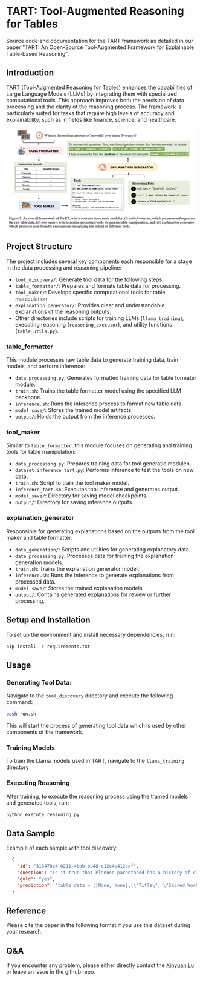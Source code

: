 # TART: Tool-Augmented Reasoning for Tables

Source code and documentation for the TART framework as detailed in our paper "TART: An Open-Source Tool-Augmented Framework for Explainable Table-based Reasoning".

## Introduction

TART (Tool-Augmented Reasoning for Tables) enhances the capabilities of Large Language Models (LLMs) by integrating them with specialized computational tools. This approach improves both the precision of data processing and the clarity of the reasoning process. The framework is particularly suited for tasks that require high levels of accuracy and explainability, such as in fields like finance, science, and healthcare. 

![The general framework of TART](./framework.png)

## Project Structure

The project includes several key components each responsible for a stage in the data processing and reasoning pipeline:

- `tool_discovery/`: Generate tool data for the following steps.
- `table_formatter/`: Prepares and formats table data for processing.
- `tool_maker/`: Develops specific computational tools for table manipulation.
- `explanation_generator/`: Provides clear and understandable explanations of the reasoning outputs.
- Other directories include scripts for training LLMs (`llama_training`), executing reasoning (`reasoning_executor`), and utility functions (`table_utils.py`).

### table_formatter

This module processes raw table data to generate training data, train models, and perform inference:

- `data_processing.py`: Generates formatted training data for table formater module.
- `train.sh`: Trains the table formatter model using the specified LLM backbone.
- `inference.sh`: Runs the inference process to format new table data.
- `model_save/`: Stores the trained model artifacts.
- `output/`: Holds the output from the inference processes.

### tool_maker

Similar to `table_formatter`, this module focuses on generating and training tools for table manipulation:

- `data_processing.py`: Prepares training data for tool generatio modulen.
- `dataset_inference_tart.py`: Performs inference to test the tools on new data.
- `train.sh`: Script to train the tool maker model.
- `inference_tart.sh`: Executes tool inference and generates output.
- `model_save/`: Directory for saving model checkpoints.
- `output/`: Directory for saving inference outputs.

### explanation_generator

Responsible for generating explanations based on the outputs from the tool maker and table formatter:

- `data_generation/`: Scripts and utilities for generating explanatory data.
- `data_processing.py`: Processes data for training the explanation generation models.
- `train.sh`: Trains the explanation generator model.
- `inference.sh`: Runs the inference to generate explanations from processed data.
- `model_save/`: Stores the trained explanation models.
- `output/`: Contains generated explanations for review or further processing.


## Setup and Installation

To set up the environment and install necessary dependencies, run:

```bash
pip install -r requirements.txt
```

## Usage

### Generating Tool Data: 
Navigate to the `tool_discovery` directory and execute the following command:

```bash
bash run.sh
```
This will start the process of generating tool data which is used by other components of the framework.

### Training Models
To train the Llama models used in TART, navigate to the `llama_training` directory

### Executing Reasoning
After training, to execute the reasoning process using the trained models and generated tools, run:

```bash
python execute_reasoning.py
```

## Data Sample
Example of each sample with tool discovery: 

```json
  {
    "id": "316478c4-0211-4bab-bb48-c12e4e412eef",
    "question": "Is it true that Planned parenthood has a history of clergy alliances?",
    "gold": "yes",
    "prediction": "table_data = [[None, None],[\"Title\", \"Sacred Work: Planned Parenthood and Its Clergy Alliances\"],[\"Author\", \"Tom Davis\"],[\"Edition\", \"illustrated\"],[\"Publisher\", \"Rutgers University Press, 2005\"],[\"ISBN\", \"0813534933, 9780813534930\"],[\"Length\", \"245 pages\"],[\"Subjects\", \"Social Science Sociology of ReligionSocial Science / Sociology of Religion\"],[\"Export Citation\", \"BiBTeX EndNote RefMan\"]]\n\n# Get the row by name\ndef get_row_by_name(table, key):\n    for row in table:\n        if row[0] is not None and row[0].lower() == key.lower():\n            return row[1]\n    return None\n\ndef solution(table_data):\n    title = get_row_by_name(table_data, \"Title\")\n    subjects = get_row_by_name(table_data, \"Subjects\")\n    answer = True\n    if \"clergy alliances\" in title.lower() or \"clergy\" in subjects.lower():\n            return answer\n    answer = False\n    return answer\n\nprint(solution(table_data))"
  }
```


## Reference
Please cite the paper in the following format if you use this dataset during your research.

## Q&A
If you encounter any problem, please either directly contact the [Xinyuan Lu](luxinyuan@u.nus.edu) or leave an issue in the github repo.